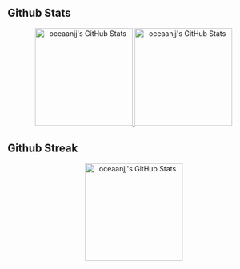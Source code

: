 ##    Github Stats

<div align="center" style="display: flex; justify-content: center;">
<a href="https://git.io/streak-stats">
       <img height = "195px" src="https://github-readme-stats.vercel.app/api?username=oceaanjj&theme=jolly&show_icons=true&hide_border=true&count_private=true" alt="oceaanjj's GitHub Stats" />
       <img height = "195px" src="https://github-readme-stats.vercel.app/api/top-langs/?username=oceaanjj&theme=jolly&show_icons=true&hide_border=true&layout=compact" alt="oceaanjj's GitHub Stats" />
    </a>
</div>

## Github Streak

<div align="center" style="display: flex; justify-content: center;">
 <a href="https://git.io/streak-stats">       
        <img height = "195px" src="https://github-readme-streak-stats.herokuapp.com/?user=oceaanjj&theme=jolly&hide_border=true" alt="oceaanjj's GitHub Stats" />
 </a>
</div>






<!---
oceaanjj/oceaanjj is a ✨ special ✨ repository because its `README.md` (this file) appears on your GitHub profile.
You can click the Preview link to take a look at your changes.
--->
